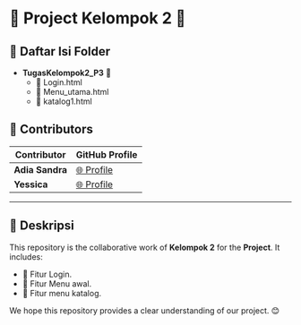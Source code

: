 # 🌟 Project Kelompok 2 🌟

## 📂 Daftar Isi Folder
- **TugasKelompok2_P3** 📄
  - 📘 Login.html
  - 📙 Menu_utama.html
  - 📗 katalog1.html
  

## 🤝 Contributors
| Contributor       | GitHub Profile                                  |
|-------------------|------------------------------------------------|
| **Adia Sandra**  | [🌐 Profile](https://github.com/sandraalmeera) |
| **Yessica**      | [🌐 Profile](https://github.com/yesicafapa)    |

---

## 📝 Deskripsi
This repository is the collaborative work of **Kelompok 2** for the **Project**. It includes:
- 📌 Fitur Login.
- 📌 Fitur Menu awal.
- 📌 Fitur menu katalog.

We hope this repository provides a clear understanding of our project. 😊
